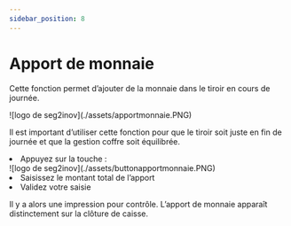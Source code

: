 ```yaml
---
sidebar_position: 8
---
```


# Apport de monnaie

Cette fonction permet d’ajouter de la monnaie dans le tiroir en cours de journée.

<div className="contenaireImg">
    ![logo de seg2inov](./assets/apportmonnaie.PNG)
</div>

Il est important d’utiliser cette fonction pour que le tiroir soit juste en fin de journée et que la gestion coffre soit équilibrée.
<li> Appuyez sur la touche : </li>

<div className="contenaireImg">
    ![logo de seg2inov](./assets/buttonapportmonnaie.PNG)
</div>

<li>Saisissez le montant total de l’apport </li>
<li> Validez votre saisie </li>

Il y a alors une impression pour contrôle. L’apport de monnaie apparaît distinctement sur la clôture de caisse.